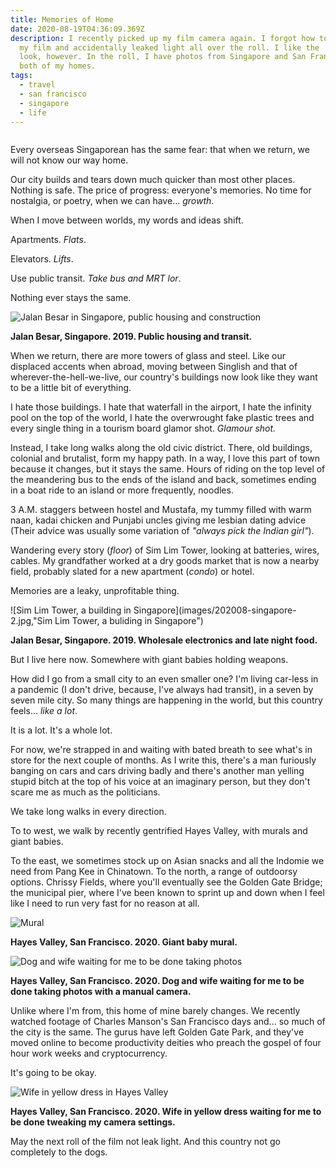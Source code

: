```yaml
---
title: Memories of Home
date: 2020-08-19T04:36:09.369Z
description: I recently picked up my film camera again. I forgot how to rewind
  my film and accidentally leaked light all over the roll. I like the 'spoiled'
  look, however. In the roll, I have photos from Singapore and San Francisco,
  both of my homes.
tags:
  - travel
  - san francisco
  - singapore
  - life
---
```

![]()

Every overseas Singaporean has the same fear: that when we return, we will not know our way home.

Our city builds and tears down much quicker than most other places. Nothing is safe. The price of progress: everyone's memories. No time for nostalgia, or poetry, when we can have... *growth*.

When I move between worlds, my words and ideas shift. 

Apartments. *Flats*.

Elevators. *Lifts*.

Use public transit. *Take bus and MRT lor*.

Nothing ever stays the same.

![Jalan Besar in Singapore, public housing and construction](images/202008-singapore-1.jpg "Jalan Besar in Singapore, public housing and construction")

**Jalan Besar, Singapore. 2019. Public housing and transit.**

When we return, there are more towers of glass and steel. Like our displaced accents when abroad, moving between Singlish and that of wherever-the-hell-we-live, our country's buildings now look like they want to be a little bit of everything. 

I hate those buildings. I hate that waterfall in the airport, I hate the infinity pool on the top of the world, I hate the overwrought fake plastic trees and every single thing in a tourism board glamor shot. *Glamour shot.*

Instead, I take long walks along the old civic district. There, old buildings, colonial and brutalist, form my happy path. In a way, I love this part of town because it changes, but it stays the same. Hours of riding on the top level of the meandering bus to the ends of the island and back, sometimes ending in a boat ride to an island or more frequently, noodles.

3 A.M. staggers between hostel and Mustafa, my tummy filled with warm naan, kadai chicken and Punjabi uncles giving me lesbian dating advice (Their advice was usually some variation of *"always pick the Indian girl"*).

Wandering every story (*floor*) of Sim Lim Tower, looking at batteries, wires, cables. My grandfather worked at a dry goods market that is now a nearby field, probably slated for a new apartment (*condo*) or hotel.

Memories are a leaky, unprofitable thing.

![Sim Lim Tower, a building in Singapore](images/202008-singapore-2.jpg,"Sim Lim Tower, a buliding in Singapore")

**Jalan Besar, Singapore. 2019. Wholesale electronics and late night food.**

But I live here now. Somewhere with giant babies holding weapons. 

How did I go from a small city to an even smaller one? I'm living car-less in a pandemic (I don't drive, because, I've always had transit), in a seven by seven mile city.  So many things are happening in the world, but this country feels... *like a lot*.

It is a lot. It's a whole lot.

For now, we're strapped in and waiting with bated breath to see what's in store for the next couple of months. As I write this, there's a man furiously banging on cars and cars driving badly and there's another man yelling stupid bitch at the top of his voice at an imaginary person, but they don't scare me as much as the politicians. 

We take long walks in every direction.

To to west, we walk by recently gentrified Hayes Valley, with murals and giant babies.

To the east, we sometimes stock up on Asian snacks and all the Indomie we need from Pang Kee in Chinatown. To the north, a range of outdoorsy options. Chrissy Fields, where you'll eventually see the Golden Gate Bridge; the municipal pier, where I've been known to sprint up and down when I feel like I need to run very fast for no reason at all. 

![Mural](images/202008-baby.jpg "Mural in Hayes Valley, San Francisco. Baby holding a weapon art.")

**Hayes Valley, San Francisco. 2020. Giant baby mural.**

![Dog and wife waiting for me to be done taking photos](images/202008-dogwaiting.jpg "Dog and wife waiting for me to be done taking photos")

**Hayes Valley, San Francisco. 2020. Dog and wife waiting for me to be done taking photos with a manual camera.**

Unlike where I'm from, this home of mine barely changes. We recently watched footage of Charles Manson's San Francisco days and... so much of the city is the same. The gurus have left Golden Gate Park, and they've moved online to become productivity deities who preach the gospel of four hour work weeks and cryptocurrency.

It's going to be okay.

![Wife in yellow dress in Hayes Valley](images/202008-wifewaiting.jpg "Wife in yellow dress in Hayes Valley")

**Hayes Valley, San Francisco. 2020. Wife in yellow dress waiting for me to be done tweaking my camera settings.**

May the next roll of the film not leak light. And this country not go completely to the dogs.
